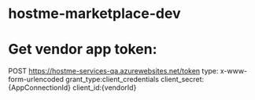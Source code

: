 # hostme-marketplace-dev

# Get vendor app token:
POST https://hostme-services-qa.azurewebsites.net/token
type:  x-www-form-urlencoded
grant_type:client_credentials
client_secret:{AppConnectionId}
client_id:{vendorId}


